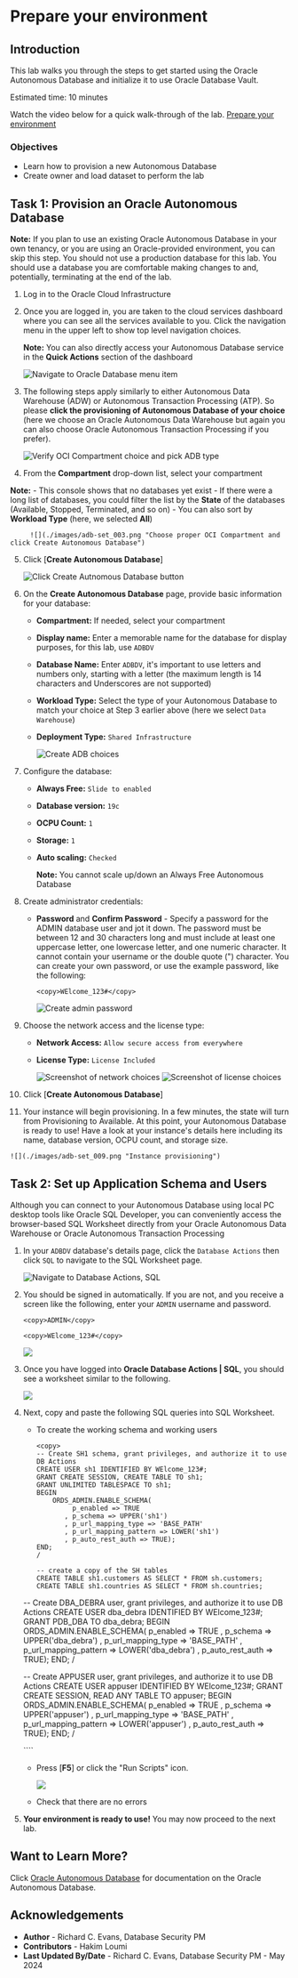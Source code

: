 # Prepare your environment

## Introduction

This lab walks you through the steps to get started using the Oracle Autonomous Database and initialize it to use Oracle Database Vault.

Estimated time: 10 minutes

Watch the video below for a quick walk-through of the lab.
[Prepare your environment](videohub:1_3krv0mxe)
<!-- [](youtube:RmiewRNMceQ)-->

### Objectives

-   Learn how to provision a new Autonomous Database
-   Create owner and load dataset to perform the lab

## Task 1: Provision an Oracle Autonomous Database

  **Note:** If you plan to use an existing Oracle Autonomous Database in your own tenancy, or you are using an Oracle-provided environment, you can skip this step. You should not use a production database for this lab. You should use a database you are comfortable making changes to and, potentially, terminating at the end of the lab. 

1. Log in to the Oracle Cloud Infrastructure

2. Once you are logged in, you are taken to the cloud services dashboard where you can see all the services available to you. Click the navigation menu in the upper left to show top level navigation choices.

      **Note:** You can also directly access your Autonomous Database service in the **Quick Actions** section of the dashboard

    ![](./images/adb-set_001.png "Navigate to Oracle Database menu item")

3. The following steps apply similarly to either Autonomous Data Warehouse (ADW) or Autonomous Transaction Processing (ATP). So please **click the provisioning of Autonomous Database of your choice** (here we choose an Oracle Autonomous Data Warehouse but again you can also choose Oracle Autonomous Transaction Processing if you prefer).

    ![](./images/adb-set_002.png "Verify OCI Compartment choice and pick ADB type")

4. From the **Compartment** drop-down list, select your compartment

  **Note:**
     - This console shows that no databases yet exist
     - If there were a long list of databases, you could filter the list by the **State** of the databases (Available, Stopped, Terminated, and so on)
     - You can also sort by **Workload Type** (here, we selected **All**)

         ![](./images/adb-set_003.png "Choose proper OCI Compartment and click Create Autonomous Database")


5. Click [**Create Autonomous Database**]

    ![](./images/adb-set_004.png "Click Create Autnomous Database button")

6. On the **Create Autonomous Database** page, provide basic information for your database:
    - **Compartment:** If needed, select your compartment
    - **Display name:** Enter a memorable name for the database for display purposes, for this lab, use `ADBDV`
    - **Database Name:** Enter `ADBDV`, it's important to use letters and numbers only, starting with a letter (the maximum length is 14 characters and Underscores are not supported)
    - **Workload Type:** Select the type of your Autonomous Database to match your choice at Step 3 earlier above (here we select `Data Warehouse`)
    - **Deployment Type:** `Shared Infrastructure`

         ![](./images/adb-set_005.png "Create ADB choices")

7. Configure the database:

    - **Always Free:** `Slide to enabled`
    - **Database version:** `19c`
    - **OCPU Count:** `1`
    - **Storage:**  `1`
    - **Auto scaling:** `Checked`

      **Note:** You cannot scale up/down an Always Free Autonomous Database

8. Create administrator credentials:

    - **Password** and **Confirm Password** - Specify a password for the ADMIN database user and jot it down. The password must be between 12 and 30 characters long and must include at least one uppercase letter, one lowercase letter, and one numeric character. It cannot contain your username or the double quote (") character. You can create your own password, or use the example password, like the following:

      ````
      <copy>WElcome_123#</copy>
      ````

      ![](./images/adb-set_007.png "Create admin password")

9. Choose the network access and the license type:

    - **Network Access:** `Allow secure access from everywhere`
    - **License Type:** `License Included`

         ![](./images/adb-set_008.png "Screenshot of network choices")
         ![](./images/adb-set_008b.png "Screenshot of license choices")

10. Click [**Create Autonomous Database**]

11.  Your instance will begin provisioning. In a few minutes, the state will turn from Provisioning to Available. At this point, your Autonomous Database is ready to use! Have a look at your instance's details here including its name, database version, OCPU count, and storage size.

    ![](./images/adb-set_009.png "Instance provisioning")


## Task 2: Set up Application Schema and Users

Although you can connect to your Autonomous Database using local PC desktop tools like Oracle SQL Developer, you can conveniently access the browser-based SQL Worksheet directly from your Oracle Autonomous Data Warehouse or Oracle Autonomous Transaction Processing

1. In your `ADBDV` database's details page, click the `Database Actions` then click `SQL` to navigate to the SQL Worksheet page. 

    ![](./images/adb-set_010.png "Navigate to Database Actions, SQL")

2. You should be signed in automatically. If you are not, and you receive a screen like the following, enter your `ADMIN` username and password. 

      ````
      <copy>ADMIN</copy>
      ````

      ````
      <copy>WElcome_123#</copy>
      ````

    ![](./images/adb-set_012.png " ")

3. Once you have logged into **Oracle Database Actions | SQL**, you should see a worksheet similar to the following.

    ![](./images/adb-set_012b.png " ")

4. Next, copy and paste the following SQL queries into SQL Worksheet.  

    - To create the working schema and working users

      ````
      <copy>
      -- Create SH1 schema, grant privileges, and authorize it to use DB Actions
      CREATE USER sh1 IDENTIFIED BY WElcome_123#;
      GRANT CREATE SESSION, CREATE TABLE TO sh1;
      GRANT UNLIMITED TABLESPACE TO sh1;
      BEGIN
          ORDS_ADMIN.ENABLE_SCHEMA(
               p_enabled => TRUE
             , p_schema => UPPER('sh1')
             , p_url_mapping_type => 'BASE_PATH'
             , p_url_mapping_pattern => LOWER('sh1')
             , p_auto_rest_auth => TRUE);
      END;
      /

      -- create a copy of the SH tables
      CREATE TABLE sh1.customers AS SELECT * FROM sh.customers;
      CREATE TABLE sh1.countries AS SELECT * FROM sh.countries;

     -- Create DBA_DEBRA user, grant privileges, and authorize it to use DB Actions
      CREATE USER dba_debra IDENTIFIED BY WElcome_123#;
      GRANT PDB_DBA TO dba_debra;
      BEGIN
          ORDS_ADMIN.ENABLE_SCHEMA(
              p_enabled => TRUE
            , p_schema => UPPER('dba_debra')
            , p_url_mapping_type => 'BASE_PATH'
            , p_url_mapping_pattern => LOWER('dba_debra')
            , p_auto_rest_auth => TRUE);
      END;
      /

      -- Create APPUSER user, grant privileges, and authorize it to use DB Actions
      CREATE USER appuser IDENTIFIED BY WElcome_123#;
      GRANT CREATE SESSION, READ ANY TABLE TO appuser;
      BEGIN
          ORDS_ADMIN.ENABLE_SCHEMA(
              p_enabled => TRUE
            , p_schema => UPPER('appuser')
            , p_url_mapping_type => 'BASE_PATH'
            , p_url_mapping_pattern => LOWER('appuser')
            , p_auto_rest_auth => TRUE);
      END;
      /

      </copy>
      ````

    - Press [**F5**] or click the "Run Scripts" icon.

         ![](./images/adb-set_015.png " ")

    - Check that there are no errors

4. **Your environment is ready to use!** You may now proceed to the next lab. 

## Want to Learn More?

Click [Oracle Autonomous Database](https://docs.oracle.com/en/cloud/paas/autonomous-database/) for documentation on the Oracle Autonomous Database. 

## Acknowledgements
- **Author** - Richard C. Evans, Database Security PM
- **Contributors** - Hakim Loumi
- **Last Updated By/Date** - Richard C. Evans, Database Security PM - May 2024
